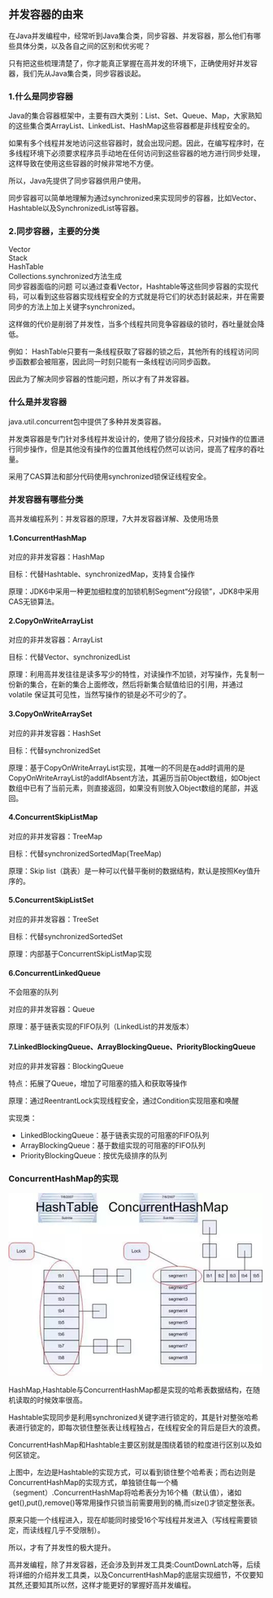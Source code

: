 ## 并发容器的由来
在Java并发编程中，经常听到Java集合类，同步容器、并发容器，那么他们有哪些具体分类，以及各自之间的区别和优劣呢？

只有把这些梳理清楚了，你才能真正掌握在高并发的环境下，正确使用好并发容器，我们先从Java集合类，同步容器谈起。

### 1.什么是同步容器

Java的集合容器框架中，主要有四大类别：List、Set、Queue、Map，大家熟知的这些集合类ArrayList、LinkedList、HashMap这些容器都是非线程安全的。

如果有多个线程并发地访问这些容器时，就会出现问题。因此，在编写程序时，在多线程环境下必须要求程序员手动地在任何访问到这些容器的地方进行同步处理，这样导致在使用这些容器的时候非常地不方便。

所以，Java先提供了同步容器供用户使用。

同步容器可以简单地理解为通过synchronized来实现同步的容器，比如Vector、Hashtable以及SynchronizedList等容器。



### 2.同步容器，主要的分类

 Vector     
 Stack      
 HashTable      
 Collections.synchronized方法生成   
同步容器面临的问题
可以通过查看Vector，Hashtable等这些同步容器的实现代码，可以看到这些容器实现线程安全的方式就是将它们的状态封装起来，并在需要同步的方法上加上关键字synchronized。

这样做的代价是削弱了并发性，当多个线程共同竞争容器级的锁时，吞吐量就会降低。

例如： HashTable只要有一条线程获取了容器的锁之后，其他所有的线程访问同步函数都会被阻塞，因此同一时刻只能有一条线程访问同步函数。


因此为了解决同步容器的性能问题，所以才有了并发容器。

### 什么是并发容器
java.util.concurrent包中提供了多种并发类容器。

并发类容器是专门针对多线程并发设计的，使用了锁分段技术，只对操作的位置进行同步操作，但是其他没有操作的位置其他线程仍然可以访问，提高了程序的吞吐量。

采用了CAS算法和部分代码使用synchronized锁保证线程安全。

### 并发容器有哪些分类
高并发编程系列：并发容器的原理，7大并发容器详解、及使用场景
#### 1.ConcurrentHashMap

对应的非并发容器：HashMap

目标：代替Hashtable、synchronizedMap，支持复合操作

原理：JDK6中采用一种更加细粒度的加锁机制Segment“分段锁”，JDK8中采用CAS无锁算法。

#### 2.CopyOnWriteArrayList

对应的非并发容器：ArrayList

目标：代替Vector、synchronizedList

原理：利用高并发往往是读多写少的特性，对读操作不加锁，对写操作，先复制一份新的集合，在新的集合上面修改，然后将新集合赋值给旧的引用，并通过volatile 保证其可见性，当然写操作的锁是必不可少的了。

#### 3.CopyOnWriteArraySet

对应的非并发容器：HashSet

目标：代替synchronizedSet

原理：基于CopyOnWriteArrayList实现，其唯一的不同是在add时调用的是CopyOnWriteArrayList的addIfAbsent方法，其遍历当前Object数组，如Object数组中已有了当前元素，则直接返回，如果没有则放入Object数组的尾部，并返回。

#### 4.ConcurrentSkipListMap

对应的非并发容器：TreeMap

目标：代替synchronizedSortedMap(TreeMap)

原理：Skip list（跳表）是一种可以代替平衡树的数据结构，默认是按照Key值升序的。

#### 5.ConcurrentSkipListSet

对应的非并发容器：TreeSet

目标：代替synchronizedSortedSet

原理：内部基于ConcurrentSkipListMap实现

#### 6.ConcurrentLinkedQueue

不会阻塞的队列

对应的非并发容器：Queue

原理：基于链表实现的FIFO队列（LinkedList的并发版本）

#### 7.LinkedBlockingQueue、ArrayBlockingQueue、PriorityBlockingQueue

对应的非并发容器：BlockingQueue

特点：拓展了Queue，增加了可阻塞的插入和获取等操作

原理：通过ReentrantLock实现线程安全，通过Condition实现阻塞和唤醒

实现类：
- LinkedBlockingQueue：基于链表实现的可阻塞的FIFO队列
- ArrayBlockingQueue：基于数组实现的可阻塞的FIFO队列
- PriorityBlockingQueue：按优先级排序的队列
### ConcurrentHashMap的实现

![](pics/hashMap与Chashmap对于.jpg)

HashMap,Hashtable与ConcurrentHashMap都是实现的哈希表数据结构，在随机读取的时候效率很高。

Hashtable实现同步是利用synchronized关键字进行锁定的，其是针对整张哈希表进行锁定的，即每次锁住整张表让线程独占，在线程安全的背后是巨大的浪费。

ConcurrentHashMap和Hashtable主要区别就是围绕着锁的粒度进行区别以及如何区锁定。

上图中，左边是Hashtable的实现方式，可以看到锁住整个哈希表；而右边则是ConcurrentHashMap的实现方式，单独锁住每一个桶（segment）.ConcurrentHashMap将哈希表分为16个桶（默认值），诸如get(),put(),remove()等常用操作只锁当前需要用到的桶,而size()才锁定整张表。

原来只能一个线程进入，现在却能同时接受16个写线程并发进入（写线程需要锁定，而读线程几乎不受限制）。

所以，才有了并发性的极大提升。



高并发编程，除了并发容器，还会涉及到并发工具类:CountDownLatch等，后续将详细的介绍并发工具类，以及ConcurrentHashMap的底层实现细节，不仅要知其然,还要知其所以然，这样才能更好的掌握好高并发编程。